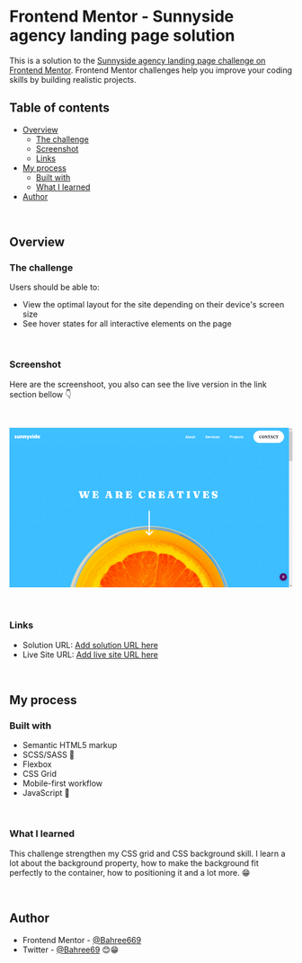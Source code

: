# Frontend Mentor - Sunnyside agency landing page solution

This is a solution to the [Sunnyside agency landing page challenge on Frontend Mentor](https://www.frontendmentor.io/challenges/sunnyside-agency-landing-page-7yVs3B6ef). Frontend Mentor challenges help you improve your coding skills by building realistic projects.

## Table of contents

-   [Overview](#overview)
    -   [The challenge](#the-challenge)
    -   [Screenshot](#screenshot)
    -   [Links](#links)
-   [My process](#my-process)
    -   [Built with](#built-with)
    -   [What I learned](#what-i-learned)
-   [Author](#author)

<br>

## Overview

### The challenge

Users should be able to:

-   View the optimal layout for the site depending on their device's screen size
-   See hover states for all interactive elements on the page

<br>

### Screenshot

Here are the screenshoot, you also can see the live version in the link section bellow 👇

<br>

![](./sunyside.png)

<br>

### Links

-   Solution URL: [Add solution URL here](https://your-solution-url.com)
-   Live Site URL: [Add live site URL here](https://bahree669.github.io/sunnyside-agency-frontend-mentor/)

<br>

## My process

### Built with

-   Semantic HTML5 markup
-   SCSS/SASS 💅
-   Flexbox
-   CSS Grid
-   Mobile-first workflow
-   JavaScript 💛

<br>

### What I learned

This challenge strengthen my CSS grid and CSS background skill. I learn a lot about the background property, how to make the background fit perfectly to the container, how to positioning it and a lot more. 😁

<br>

## Author

-   Frontend Mentor - [@Bahree669](https://www.frontendmentor.io/profile/Bahree669)
-   Twitter - [@Bahree69](https://www.twitter.com/Bahree69) 😊😁
